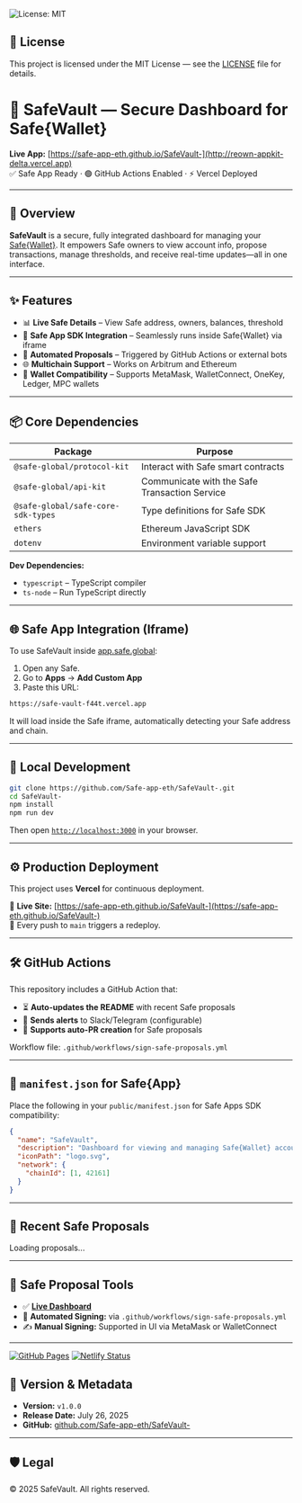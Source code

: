 ![License: MIT](https://img.shields.io/badge/License-MIT-yellow.svg)

## 📝 License

This project is licensed under the MIT License — see the [LICENSE](./LICENSE) file for details.


# 🔐 SafeVault — Secure Dashboard for Safe{Wallet}

**Live App:** [https://safe-app-eth.github.io/SafeVault-](http://reown-appkit-delta.vercel.app)  
✅ Safe App Ready · 🟢 GitHub Actions Enabled · ⚡️ Vercel Deployed

---

## 🚀 Overview

**SafeVault** is a secure, fully integrated dashboard for managing your [Safe{Wallet}](https://safe.global/). It empowers Safe owners to view account info, propose transactions, manage thresholds, and receive real-time updates—all in one interface.

---

## ✨ Features

- 📊 **Live Safe Details** – View Safe address, owners, balances, threshold
- 🧩 **Safe App SDK Integration** – Seamlessly runs inside Safe{Wallet} via iframe
- 🧠 **Automated Proposals** – Triggered by GitHub Actions or external bots
- 🌐 **Multichain Support** – Works on Arbitrum and Ethereum
- 🔗 **Wallet Compatibility** – Supports MetaMask, WalletConnect, OneKey, Ledger, MPC wallets

---

## 📦 Core Dependencies

| Package                             | Purpose                                  |
|-------------------------------------|------------------------------------------|
| `@safe-global/protocol-kit`         | Interact with Safe smart contracts       |
| `@safe-global/api-kit`              | Communicate with the Safe Transaction Service |
| `@safe-global/safe-core-sdk-types`  | Type definitions for Safe SDK            |
| `ethers`                            | Ethereum JavaScript SDK                  |
| `dotenv`                            | Environment variable support             |

**Dev Dependencies:**

- `typescript` – TypeScript compiler  
- `ts-node` – Run TypeScript directly

---

## 🌐 Safe App Integration (Iframe)

To use SafeVault inside [app.safe.global](https://app.safe.global):

1. Open any Safe.
2. Go to **Apps** → **Add Custom App**
3. Paste this URL:

```txt
https://safe-vault-f44t.vercel.app
```

It will load inside the Safe iframe, automatically detecting your Safe address and chain.

---

## 🧪 Local Development

```bash
git clone https://github.com/Safe-app-eth/SafeVault-.git
cd SafeVault-
npm install
npm run dev
```

Then open [`http://localhost:3000`](http://localhost:3000) in your browser.

---

## ⚙️ Production Deployment

This project uses **Vercel** for continuous deployment.

🔗 **Live Site:** [https://safe-app-eth.github.io/SafeVault-](https://safe-app-eth.github.io/SafeVault-)  
🔄 Every push to `main` triggers a redeploy.

---

## 🛠 GitHub Actions

This repository includes a GitHub Action that:

- ⏳ **Auto-updates the README** with recent Safe proposals
- 🔔 **Sends alerts** to Slack/Telegram (configurable)
- 🤖 **Supports auto-PR creation** for Safe proposals

Workflow file: `.github/workflows/sign-safe-proposals.yml`

---

## 📄 `manifest.json` for Safe{App}

Place the following in your `public/manifest.json` for Safe Apps SDK compatibility:

```json
{
  "name": "SafeVault",
  "description": "Dashboard for viewing and managing Safe{Wallet} accounts",
  "iconPath": "logo.svg",
  "network": {
    "chainId": [1, 42161]
  }
}
```

---

## 🔄 Recent Safe Proposals

<!-- SAFE_PROPOSALS_START -->
Loading proposals...
<!-- SAFE_PROPOSALS_END -->

---

## 🔐 Safe Proposal Tools

- ✅ **[Live Dashboard](https://safe-app-eth.github.io/SafeVault-/)**
- 🔄 **Automated Signing:** via `.github/workflows/sign-safe-proposals.yml`
- ✍️ **Manual Signing:** Supported in UI via MetaMask or WalletConnect

---

[![GitHub Pages](https://img.shields.io/badge/GitHub%20Pages-live-blue)](https://safe-app-eth.github.io/SafeVault-/)
[![Netlify Status](https://api.netlify.com/api/v1/badges/<your-netlify-id>/deploy-status)](https://app.netlify.com/sites/safevault-dashboard/deploys)

## 🧠 Version & Metadata

- **Version:** `v1.0.0`  
- **Release Date:** July 26, 2025  
- **GitHub:** [github.com/Safe-app-eth/SafeVault-](https://github.com/Safe-app-eth/SafeVault-)

---

## 🛡 Legal

© 2025 SafeVault. All rights reserved.

